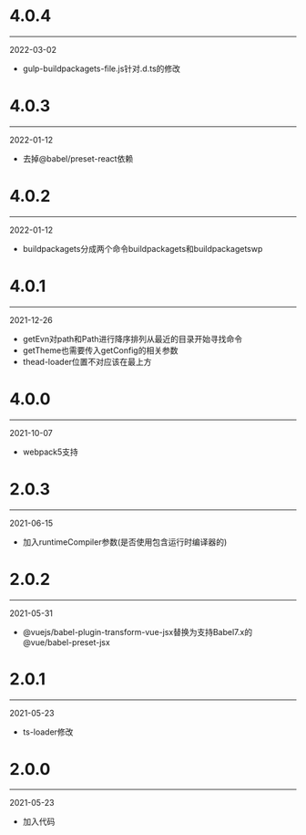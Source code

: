 # 4.0.4

***

2022-03-02

* gulp-buildpackagets-file.js针对.d.ts的修改

# 4.0.3

***

2022-01-12

* 去掉@babel/preset-react依赖

# 4.0.2

***

2022-01-12

* buildpackagets分成两个命令buildpackagets和buildpackagetswp

# 4.0.1

***

2021-12-26

* getEvn对path和Path进行降序排列从最近的目录开始寻找命令
* getTheme也需要传入getConfig的相关参数
* thead-loader位置不对应该在最上方

# 4.0.0

***

2021-10-07

* webpack5支持

# 2.0.3

***

2021-06-15

* 加入runtimeCompiler参数(是否使用包含运行时编译器的)

# 2.0.2

***

2021-05-31

* @vuejs/babel-plugin-transform-vue-jsx替换为支持Babel7.x的@vue/babel-preset-jsx

# 2.0.1

***

2021-05-23

* ts-loader修改

# 2.0.0

***

2021-05-23

* 加入代码
